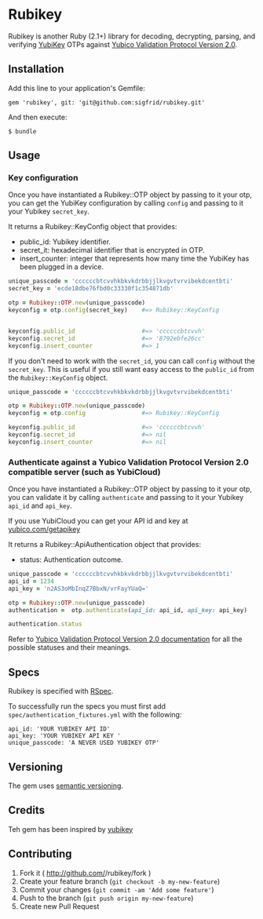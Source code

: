 # Rubikey

Rubikey is another Ruby (2.1+) library for decoding, decrypting, parsing, and verifying [YubiKey](http://www.yubico.com/products/yubikey-hardware/) OTPs against [Yubico Validation Protocol Version 2.0](https://github.com/Yubico/yubikey-val/wiki/ValidationProtocolV20).

## Installation

Add this line to your application's Gemfile:

    gem 'rubikey', git: 'git@github.com:sigfrid/rubikey.git'

And then execute:

    $ bundle

## Usage

### Key configuration

Once you have instantiated a Rubikey::OTP object by passing to it your otp, you can get the YubiKey configuration by calling ```config``` and passing to it your Yubikey ```secret_key```.

It returns a Rubikey::KeyConfig object that provides:
+ public_id: Yubikey identifier.
+ secret_it: hexadecimal identifier that is encrypted in OTP.
+ insert_counter: integer that represents how many time the YubiKey has been plugged in a device.

```ruby
unique_passcode = 'ccccccbtcvvhkbkvkdrbbjjlkvgvtvrvibekdcentbti'
secret_key = 'ecde18dbe76fbd0c33330f1c354871db'

otp = Rubikey::OTP.new(unique_passcode)
keyconfig = otp.config(secret_key)    #=> Rubikey::KeyConfig


keyconfig.public_id                   #=> 'ccccccbtcvvh'
keyconfig.secret_id                   #=> '8792ebfe26cc'
keyconfig.insert_counter              #=> 1

```

If you don't need to work with the `secret_id`, you can call `config` without
the `secret_key`. This is useful if you still want easy access to the
`public_id` from the `Rubikey::KeyConfig` object.

```ruby
unique_passcode = 'ccccccbtcvvhkbkvkdrbbjjlkvgvtvrvibekdcentbti'

otp = Rubikey::OTP.new(unique_passcode)
keyconfig = otp.config                #=> Rubikey::KeyConfig

keyconfig.public_id                   #=> 'ccccccbtcvvh'
keyconfig.secret_id                   #=> nil
keyconfig.insert_counter              #=> nil

```


### Authenticate against a Yubico Validation Protocol Version 2.0 compatible server (such as YubiCloud)

Once you have instantiated a Rubikey::OTP object by passing to it your otp, you can validate it by calling ```authenticate``` and passing to it your Yubikey ```api_id``` and ```api_key```.


If you use YubiCloud you can get your API id and key at [yubico.com/getapikey](https://upgrade.yubico.com/getapikey/)

It returns a Rubikey::ApiAuthentication object that provides:
+ status: Authentication outcome.

```ruby
unique_passcode = 'ccccccbtcvvhkbkvkdrbbjjlkvgvtvrvibekdcentbti'
api_id = 1234
api_key = 'n2AS3oMbInqZ7BbxN/vrFayYUaQ='

otp = Rubikey::OTP.new(unique_passcode)
authentication =  otp.authenticate(api_id: api_id, api_key: api_key)    #=> Rubikey::ApiAuthentication

authentication.status                                                   #=> THE STATUS

```

Refer to [Yubico Validation Protocol Version 2.0 documentation](https://github.com/Yubico/yubikey-val/wiki/ValidationProtocolV20#response) for all the possible statuses and their meanings.

## Specs

Rubikey is specified with [RSpec](http://rspec.info/).

To successfully run the specs you must first add ```spec/authentication_fixtures.yml``` with the following:

```
api_id: 'YOUR YUBIKEY API ID'
api_key: 'YOUR YUBIKEY API KEY '
unique_passcode: 'A NEVER USED YUBIKEY OTP'
```

## Versioning
The gem uses [semantic versioning](http://semver.org/).

## Credits
Teh gem has been inspired by [yubikey](https://github.com/titanous/yubikey)


## Contributing

1. Fork it ( http://github.com/<my-github-username>/rubikey/fork )
2. Create your feature branch (`git checkout -b my-new-feature`)
3. Commit your changes (`git commit -am 'Add some feature'`)
4. Push to the branch (`git push origin my-new-feature`)
5. Create new Pull Request
